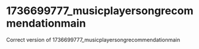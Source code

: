 # 1736699777_musicplayersongrecommendationmain
Correct version of 1736699777_musicplayersongrecommendationmain 
